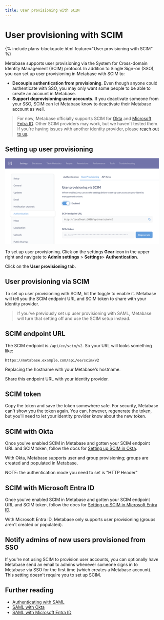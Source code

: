 ```yaml
---
title: User provisioning with SCIM
---
```


# User provisioning with SCIM

{% include plans-blockquote.html feature="User provisioning with SCIM" %}

Metabase supports user provisioning via the System for Cross-domain Identity Management (SCIM) protocol. In addition to Single Sign-on (SSO), you can set up user provisioning in Metabase with SCIM to:

- **Decouple authentication from provisioning**. Even though anyone could authenticate with SSO, you may only want some people to be able to create an account in Metabase.
- **Support deprovisioning user accounts**. If you deactivate someone from your SSO, SCIM can let Metabase know to deactivate their Metabase account as well.

> For now, Metabase officially supports SCIM for [Okta](https://help.okta.com/en-us/content/topics/apps/apps_app_integration_wizard_scim.htm?cshid=ext_Apps_App_Integration_Wizard-scim) and [Microsoft Entra ID](https://learn.microsoft.com/en-us/entra/identity/app-provisioning/configure-automatic-user-provisioning-portal). Other SCIM providers may work, but we haven't tested them. If you're having issues with another identity provider, please [reach out to us](https://www.metabase.com/help/premium).

## Setting up user provisioning

![Setting up user provisioning with SCIM in Metabase](./images/user-provisioning.png)

To set up user provisioning. Click on the settings **Gear** icon in the upper right and navigate to **Admin settings** > **Settings**> **Authentication**.

Click on the **User provisioning** tab.

## User provisioning via SCIM

To set up user provisioning with SCIM, hit the toggle to enable it. Metabase will tell you the SCIM endpoint URL and SCIM token to share with your identity provider.

> If you've previously set up user provisioning with SAML, Metabase will turn that setting off and use the SCIM setup instead.

## SCIM endpoint URL

The SCIM endpoint is `/api/ee/scim/v2`. So your URL will looks something like:

```
https://metabase.example.com/api/ee/scim/v2
```

Replacing the hostname with your Metabase's hostname.

Share this endpoint URL with your identity provider.

## SCIM token

Copy the token and save the token somewhere safe. For security, Metabase can't show you the token again. You can, however, regenerate the token, but you'll need to let your identity provider know about the new token.

## SCIM with Okta

Once you've enabled SCIM in Metabase and gotten your SCIM endpoint URL and SCIM token, follow the docs for [Setting up SCIM in Okta](https://help.okta.com/en-us/content/topics/apps/apps_app_integration_wizard_scim.htm?cshid=ext_Apps_App_Integration_Wizard-scim).

With Okta, Metabase supports user and group provisioning; groups are created and populated in Metabase.

NOTE: the authentication mode you need to set is "HTTP Header"

## SCIM with Microsoft Entra ID

Once you've enabled SCIM in Metabase and gotten your SCIM endpoint URL and SCIM token, follow the docs for [Setting up SCIM in Microsoft Entra ID](https://learn.microsoft.com/en-us/entra/identity/app-provisioning/configure-automatic-user-provisioning-portal).

With Microsoft Entra ID, Metabase only supports user provisioning (groups aren't created or populated).

## Notify admins of new users provisioned from SSO

If you're not using SCIM to provision user accounts, you can optionally have Metabase send an email to admins whenever someone signs in to Metabase via SSO for the first time (which creates a Metabase account). This setting doesn't require you to set up SCIM.

## Further reading

- [Authenticating with SAML](./authenticating-with-saml.md)
- [SAML with Okta](./saml-okta.md)
- [SAML with Microsoft Entra ID](./saml-azure.md)
